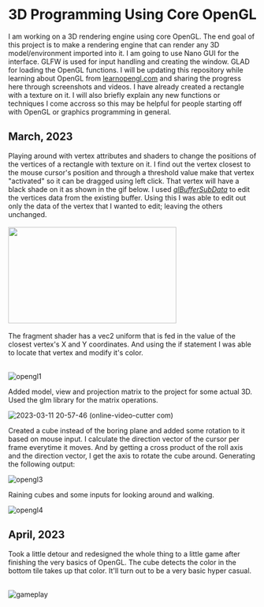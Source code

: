 <h1>3D Programming Using Core OpenGL</h1>

I am working on a 3D rendering engine using core OpenGL. The end goal of this project is to make a rendering engine that can render any 3D model/environment imported into it. I am going to use Nano GUI for the interface. GLFW is used for input handling and creating the window. GLAD for loading the OpenGL functions. 
I will be updating this repository while learning about OpenGL from <a href="https://learnopengl.com">learnopengl.com</a> and sharing the progress here through screenshots and videos. I have already created a rectangle with a texture on it. I will also briefly explain any new functions or techniques I come accross so this may be helpful for people starting off with OpenGL or graphics programming in general. 

<h2>March, 2023</h2>
Playing around with vertex attributes and shaders to change the positions of the vertices of a rectangle with texture on it. 
I find out the vertex closest to the mouse cursor's position and through a threshold value make that vertex "activated" so it can be dragged using left click. That vertex will have a black shade on it as shown in the gif below. I used <a href="https://registry.khronos.org/OpenGL-Refpages/gl4/html/glBufferSubData.xhtml"><i>glBufferSubData</i></a> to edit the vertices data from the existing buffer. Using this I was able to edit out only the data of the vertex that I wanted to edit; leaving the others unchanged. 
</br>
</br>
<kbd><img src = "https://user-images.githubusercontent.com/31384470/224296430-42524ebb-cd66-4a74-a605-990ca8d84ee7.png" width = "341px" height = "195px">
</kbd>
</br>
</br>
The fragment shader has a vec2 uniform that is fed in the value of the closest vertex's X and Y coordinates. And using the if statement I was able to locate that vertex and modify it's color. 
</br>
</br>

![opengl1](https://user-images.githubusercontent.com/31384470/224283525-0b557706-cc7f-4983-a2e5-5eaaf77c9e8d.gif)

Added model, view and projection matrix to the project for some actual 3D. Used the glm library for the matrix operations. 
</br>

![2023-03-11 20-57-46 (online-video-cutter com)](https://user-images.githubusercontent.com/31384470/224493410-9fc0cb74-a689-45a1-84e6-b3e97515c7db.gif)

Created a cube instead of the boring plane and added some rotation to it based on mouse input. I calculate the direction vector of the cursor per frame everytime it moves. And by getting a cross product of the roll axis and the direction vector, I get the axis to rotate the cube around. Generating the following output:
</br>

![opengl3](https://user-images.githubusercontent.com/31384470/224553153-41651c69-07ef-42d4-8490-32b8307705d9.gif)

Raining cubes and some inputs for looking around and walking. 
</br>

![opengl4](https://user-images.githubusercontent.com/31384470/224553542-aed2b6ae-3850-42bd-9ddf-d92bea82b1f9.gif)

<h2>April, 2023</h2>
Took a little detour and redesigned the whole thing to a little game after finishing the very basics of OpenGL. The cube detects the color in the bottom tile takes up that color. It'll turn out to be a very basic hyper casual. 
</br>
</br>

![gameplay](https://user-images.githubusercontent.com/31384470/229128797-1c35e43c-0f18-4f9f-ae78-101c795b5005.gif)
